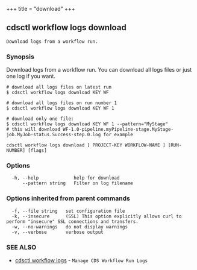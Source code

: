 +++
title = "download"
+++
## cdsctl workflow logs download

`Download logs from a workflow run.`

### Synopsis

Download logs from a workflow run. You can download all logs files or just one log if you want.

	# download all logs files on latest run
	$ cdsctl workflow logs download KEY WF

	# download all logs files on run number 1
	$ cdsctl workflow logs download KEY WF 1

	# download only one file:
	$ cdsctl workflow logs download KEY WF 1 --pattern="MyStage"
	# this will download WF-1.0-pipeline.myPipeline-stage.MyStage-job.MyJob-status.Success-step.0.log for example



```
cdsctl workflow logs download [ PROJECT-KEY WORKFLOW-NAME ] [RUN-NUMBER] [flags]
```

### Options

```
  -h, --help             help for download
      --pattern string   Filter on log filename
```

### Options inherited from parent commands

```
  -f, --file string   set configuration file
  -k, --insecure      (SSL) This option explicitly allows curl to perform "insecure" SSL connections and transfers.
  -w, --no-warnings   do not display warnings
  -v, --verbose       verbose output
```

### SEE ALSO

* [cdsctl workflow logs](/manual/components/cdsctl/workflow/logs/)	 - `Manage CDS Workflow Run Logs`

